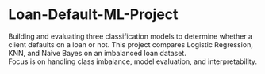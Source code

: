 # Loan-Default-ML-Project
Building and evaluating three classification models to determine whether a client defaults on a loan or not.
This project compares Logistic Regression, KNN, and Naive Bayes on an imbalanced loan dataset.  
Focus is on handling class imbalance, model evaluation, and interpretability.

